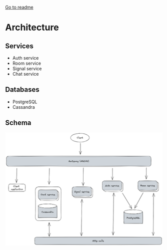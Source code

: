 [Go to readme](../README.md)

# Architecture

## Services
- Auth service
- Room service
- Signal service
- Chat service

## Databases
- PostgreSQL
- Cassandra

## Schema

![Architecture schema](assets/alpha-1.0.2/architecture/architecture.png)